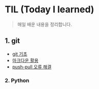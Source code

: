 # TIL (Today I learned)

> 매일 배운 내용을 정리합니다.

## 1. git

* [git 기초](./git.md)
* [마크다운 활용](./markdown.md)
* [push-pull 오류 해결](./PUSHPULLERROR.md)

### 2. Python